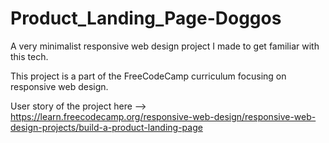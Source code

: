 # Product_Landing_Page-Doggos
A very minimalist responsive web design project I made to get familiar with this tech.

This project is a part of the FreeCodeCamp curriculum focusing on responsive web design.

User story of the project here --> https://learn.freecodecamp.org/responsive-web-design/responsive-web-design-projects/build-a-product-landing-page

